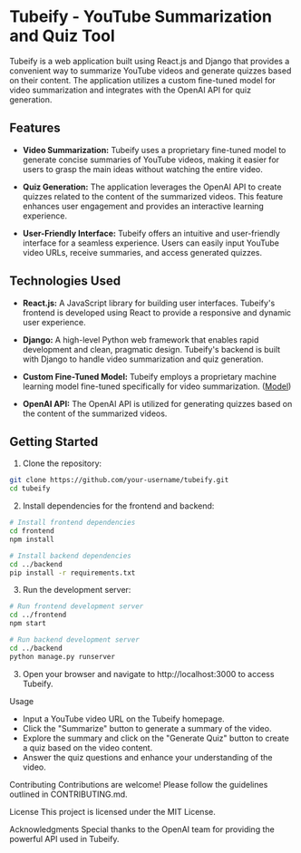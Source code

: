 # Tubeify - YouTube Summarization and Quiz Tool

Tubeify is a web application built using React.js and Django that provides a convenient way to summarize YouTube videos and generate quizzes based on their content. The application utilizes a custom fine-tuned model for video summarization and integrates with the OpenAI API for quiz generation.

## Features

- **Video Summarization:** Tubeify uses a proprietary fine-tuned model to generate concise summaries of YouTube videos, making it easier for users to grasp the main ideas without watching the entire video.

- **Quiz Generation:** The application leverages the OpenAI API to create quizzes related to the content of the summarized videos. This feature enhances user engagement and provides an interactive learning experience.

- **User-Friendly Interface:** Tubeify offers an intuitive and user-friendly interface for a seamless experience. Users can easily input YouTube video URLs, receive summaries, and access generated quizzes.

## Technologies Used

- **React.js:** A JavaScript library for building user interfaces. Tubeify's frontend is developed using React to provide a responsive and dynamic user experience.

- **Django:** A high-level Python web framework that enables rapid development and clean, pragmatic design. Tubeify's backend is built with Django to handle video summarization and quiz generation.

- **Custom Fine-Tuned Model:** Tubeify employs a proprietary machine learning model fine-tuned specifically for video summarization. 
([Model](https://huggingface.co/tusharpuri10/Flan_t5_podcast_summary_assessment))

- **OpenAI API:** The OpenAI API is utilized for generating quizzes based on the content of the summarized videos.

## Getting Started

1. Clone the repository:
``` bash
git clone https://github.com/your-username/tubeify.git
cd tubeify
```


2. Install dependencies for the frontend and backend:
``` bash
# Install frontend dependencies
cd frontend
npm install

# Install backend dependencies
cd ../backend
pip install -r requirements.txt
```
3. Run the development server:
``` bash
# Run frontend development server
cd ../frontend
npm start

# Run backend development server
cd ../backend
python manage.py runserver
```
3. Open your browser and navigate to http://localhost:3000 to access Tubeify.

Usage
* Input a YouTube video URL on the Tubeify homepage.
* Click the "Summarize" button to generate a summary of the video.
* Explore the summary and click on the "Generate Quiz" button to create a quiz based on the video content.
* Answer the quiz questions and enhance your understanding of the video.

Contributing
Contributions are welcome! Please follow the guidelines outlined in CONTRIBUTING.md.

License
This project is licensed under the MIT License.

Acknowledgments
Special thanks to the OpenAI team for providing the powerful API used in Tubeify.